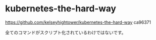 kubernetes-the-hard-way
=======================

https://github.com/kelseyhightower/kubernetes-the-hard-way ca96371

全てのコマンドがスクリプト化されているわけではないです。
